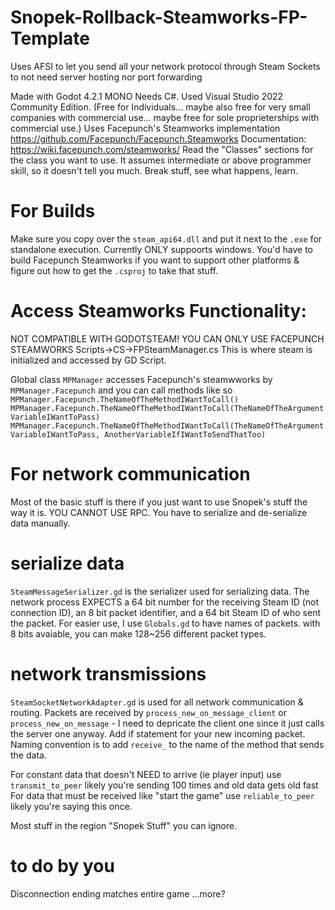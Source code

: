 # Snopek-Rollback-Steamworks-FP-Template
Uses AFSI to let you send all your network protocol through Steam Sockets to not need server hosting nor port forwarding

Made with Godot 4.2.1 MONO
Needs C#. Used Visual Studio 2022 Community Edition. (Free for Individuals... maybe also free for very small companies with commercial use... maybe free for sole proprieterships with commercial use.)
Uses Facepunch's Steamworks implementation 
https://github.com/Facepunch/Facepunch.Steamworks
Documentation:
https://wiki.facepunch.com/steamworks/
Read the "Classes" sections for the class you want to use. It assumes intermediate or above programmer skill, so it doesn't tell you much. Break stuff, see what happens, learn. 

# For Builds
Make sure you copy over the `steam_api64.dll` and put it next to the `.exe` for standalone execution.
Currently ONLY suppoorts windows. You'd have to build Facepunch Steamworks if you want to support other platforms & figure out how to get the `.csproj` to take that stuff.

# Access Steamworks Functionality:
NOT COMPATIBLE WITH GODOTSTEAM! YOU CAN ONLY USE FACEPUNCH STEAMWORKS
Scripts->CS->FPSteamManager.cs
This is where steam is initialized and accessed by GD Script.

Global class `MPManager` accesses Facepunch's steamwworks by `MPManager.Facepunch` and you can call methods like so
`MPManager.Facepunch.TheNameOfTheMethodIWantToCall()`
`MPManager.Facepunch.TheNameOfTheMethodIWantToCall(TheNameOfTheArgumentVariableIWantToPass)`
`MPManager.Facepunch.TheNameOfTheMethodIWantToCall(TheNameOfTheArgumentVariableIWantToPass, AnotherVariableIfIWantToSendThatToo)`


# For network communication
Most of the basic stuff is there if you just want to use Snopek's stuff the way it is.
YOU CANNOT USE RPC. 
You have to serialize and de-serialize data manually. 
# serialize data
`SteamMessageSerializer.gd` is the serializer used for serializing data. The network process EXPECTS a 64 bit number for the receiving Steam ID (not connection ID), an 8 bit packet identifier, and a 64 bit Steam ID of who sent the packet.
For easier use, I use `Globals.gd` to have names of packets. with 8 bits avaiable, you can make 128~256 different packet types. 

# network transmissions
`SteamSocketNetworkAdapter.gd` is used for all network communication & routing. 
Packets are received by `process_new_on_message_client` or `process_new_on_message` - I need to depricate the client one since it just calls the server one anyway.
Add if statement for your new incoming packet. 
Naming convention is to add `receive_` to the name of the method that sends the data. 

For constant data that doesn't NEED to arrive (ie player input) use `transmit_to_peer` likely you're sending 100 times and old data gets old fast
For data that must be received like "start the game" use `reliable_to_peer` likely you're saying this once.

Most stuff in the region "Snopek Stuff" you can ignore.



# to do by you
Disconnection
ending matches
entire game
...more?
